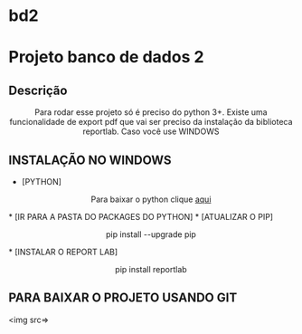 # bd2
<h1>Projeto banco de dados 2</h1>

<h2>Descrição</h2>
<p align="center">Para rodar esse projeto só é preciso do python 3+.
    Existe uma funcionalidade de export pdf que vai ser preciso da instalação da biblioteca reportlab.
    Caso você use WINDOWS</p>
    
 ## INSTALAÇÃO NO WINDOWS
 * [PYTHON]
 <p align="center">Para baixar o python clique <a href="https://www.python.org/ftp/python/3.10.5/python-3.10.5-amd64.exe">aqui</a></p>
 * [IR PARA A PASTA DO PACKAGES DO PYTHON]
 * [ATUALIZAR O PIP]
  <p align="center"> pip install --upgrade pip </p>
 * [INSTALAR O REPORT LAB]
  <p align="center">pip install reportlab</p>
 
 
 ## PARA BAIXAR O PROJETO USANDO GIT
 <img src=>

 

 
